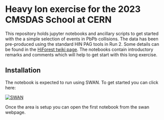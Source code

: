 # Heavy Ion exercise for the 2023 CMSDAS School at CERN

This repository holds jupyter notebooks and ancillary scripts to get started with the a simple selection of events in PbPb collisions. The data has been pre-produced using the standard HIN PAG tools in Run 2. Some details can be found in the [HiForest twiki page](https://twiki.cern.ch/twiki/bin/viewauth/CMS/HiForest).
The notebooks contain introductory remarks and comments which will help to get start with this long exercise.


## Installation


The notebook is expected to run using SWAN. 
To get started you can click here:

[![SWAN](https://swanserver.web.cern.ch/swanserver/images/badge_swan_white_150.png)](https://cern.ch/swanserver/cgi-bin/go/?projurl=https://gitlab.cern.ch/psilva/hianalysis.git)


Once the area is setup you can open the first notebook from the swan webpage.
